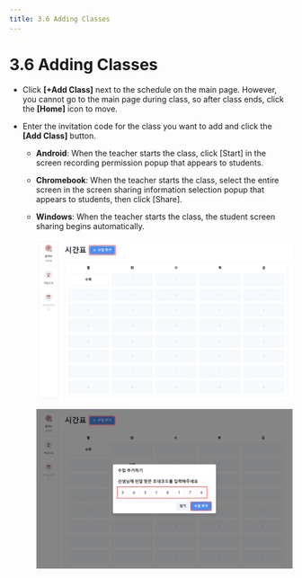```yaml
---
title: 3.6 Adding Classes
---
```


# 3.6 Adding Classes

- Click **[+Add Class]** next to the schedule on the main page.
  However, you cannot go to the main page during class, so after class ends, click the **\[Home]** icon to move.
- Enter the invitation code for the class you want to add and click the **\[Add Class]** button.

  - **Android**: When the teacher starts the class, click \[Start] in the screen recording permission popup that appears to students.
  - **Chromebook**: When the teacher starts the class, select the entire screen in the screen sharing information selection popup that appears to students, then click \[Share].
  - **Windows**: When the teacher starts the class, the student screen sharing begins automatically.

    ![](/img/student_3-6_01.jpg)

    ![](/img/student_3-6_02.jpg)
